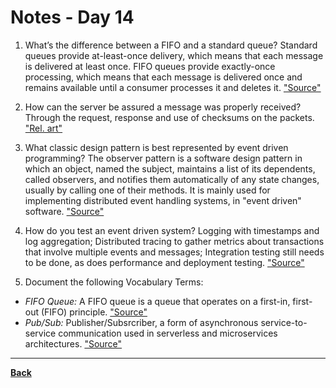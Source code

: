 # Notes - Day 14

1. What’s the difference between a FIFO and a standard queue? Standard queues provide at-least-once delivery, which means that each message is delivered at least once. FIFO queues provide exactly-once processing, which means that each message is delivered once and remains available until a consumer processes it and deletes it. <a href = "https://aws.amazon.com/sqs/faqs/#:~:text=Standard%20queues%20provide%20at%2Dleast,processes%20it%20and%20deletes%20it.">"Source"</a>

2. How can the server be assured a message was properly received? Through the request, response and use of checksums on the packets. <a href = "https://stackoverflow.com/questions/36048164/message-queue-architecture-client-to-web-server-to-worker-and-back">"Rel. art"</a>

3. What classic design pattern is best represented by event driven programming? The observer pattern is a software design pattern in which an object, named the subject, maintains a list of its dependents, called observers, and notifies them automatically of any state changes, usually by calling one of their methods. It is mainly used for implementing distributed event handling systems, in "event driven" software. <a href = "https://en.wikipedia.org/wiki/Observer_pattern">"Source"</a>

4. How do you test an event driven system? Logging with timestamps and log aggregation; Distributed tracing to gather metrics about transactions that involve multiple events and messages; Integration testing still needs to be done, as does performance and deployment testing. <a href = "https://blog.gurock.com/event-driven-application-architectures/">"Source"</a>

5. Document the following Vocabulary Terms:

- *FIFO Queue:* A FIFO queue is a queue that operates on a first-in, first-out (FIFO) principle. <a href = "https://queue-it.com/queue-first-in-first-out/">"Source"</a>
- *Pub/Sub:* Publisher/Subsrcriber, a form of asynchronous service-to-service communication used in serverless and microservices architectures.  <a href = "https://aws.amazon.com/pub-sub-messaging/">"Source"</a>

---
**<a href = "https://github.com/scottie-l/reading-notes/tree/main/reading-notes-401">Back</a>**
